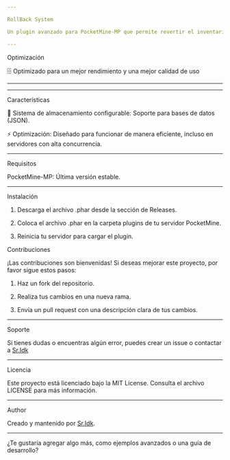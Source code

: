 ```yaml
---

RollBack System

Un plugin avanzado para PocketMine-MP que permite revertir el inventario de lo jugadores con una descripción e información precisa.

---
```


Optimización

🗄️ Optimizado para un mejor rendimiento y una mejor calidad de uso

---


---

Características

📂 Sistema de almacenamiento configurable: Soporte para bases de datos (JSON).

⚡ Optimización: Diseñado para funcionar de manera eficiente, incluso en servidores con alta concurrencia.



---

Requisitos

PocketMine-MP: Última versión estable.


---

Instalación

1. Descarga el archivo .phar desde la sección de Releases.


2. Coloca el archivo .phar en la carpeta plugins de tu servidor PocketMine.


3. Reinicia tu servidor para cargar el plugin.



Contribuciones

¡Las contribuciones son bienvenidas! Si deseas mejorar este proyecto, por favor sigue estos pasos:

1. Haz un fork del repositorio.


2. Realiza tus cambios en una nueva rama.


3. Envía un pull request con una descripción clara de tus cambios.




---

Soporte

Si tienes dudas o encuentras algún error, puedes crear un issue o contactar a [Sr.Idk](https://discord.com/users/1061075896804593755)


---

Licencia

Este proyecto está licenciado bajo la MIT License. Consulta el archivo LICENSE para más información.


---

Author

Creado y mantenido por [Sr.Idk](https://discord.com/users/1061075896804593755).


---

¿Te gustaría agregar algo más, como ejemplos avanzados o una guía de desarrollo?

